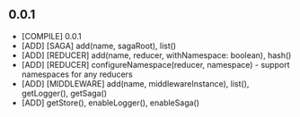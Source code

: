 ## 0.0.1

* [COMPILE] 0.0.1
* [ADD] [SAGA] add(name, sagaRoot), list()
* [ADD] [REDUCER] add(name, reducer, withNamespace: boolean), hash()
* [ADD] [REDUCER] configureNamespace(reducer, namespace) - support namespaces for any reducers
* [ADD] [MIDDLEWARE] add(name, middlewareInstance), list(), getLogger(), getSaga()
* [ADD] getStore(), enableLogger(), enableSaga()
